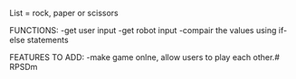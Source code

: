 List = rock, paper or scissors

FUNCTIONS:
    -get user input
    -get robot input
    -compair the values using if-else statements

FEATURES TO ADD:
    -make game onlne, allow users to play each other.# RPSDm
